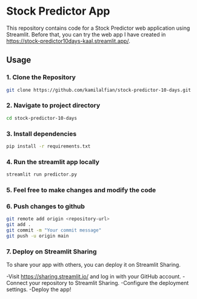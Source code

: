 # Stock Predictor App

This repository contains code for a Stock Predictor web application using Streamlit. Before that, you can try the web app I have created in https://stock-predictor10days-kaal.streamlit.app/.

## Usage

### 1. Clone the Repository

```bash
git clone https://github.com/kamilalfian/stock-predictor-10-days.git
```

### 2. Navigate to project directory

```bash
cd stock-predictor-10-days
```

### 3. Install dependencies

```bash
pip install -r requirements.txt
```

### 4. Run the streamlit app locally

```bash
streamlit run predictor.py
```

### 5. Feel free to make changes and modify the code

### 6. Push changes to github

```bash
git remote add origin <repository-url>
git add .
git commit -m "Your commit message"
git push -u origin main
```

### 7. Deploy on Streamlit Sharing
To share your app with others, you can deploy it on Streamlit Sharing.

-Visit https://sharing.streamlit.io/ and log in with your GitHub account.
-Connect your repository to Streamlit Sharing.
-Configure the deployment settings.
-Deploy the app!

